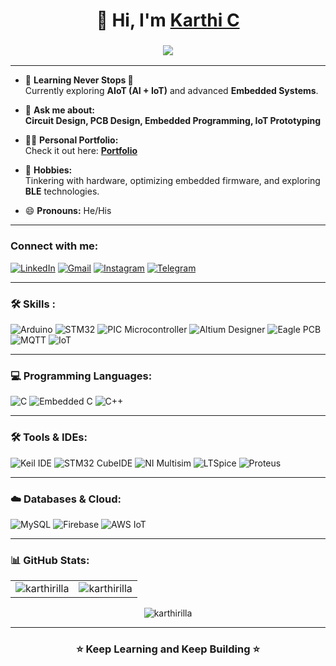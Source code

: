 <h1 align="center">👋 Hi, I'm <a href="https://www.linkedin.com/in/jigar-sable/" target="_blank"> Karthi C </a></h1>
<h3 align="center">
  <img src="https://readme-typing-svg.herokuapp.com?color=0357F7&lines=Embedded+Developer;IoT+Enthusiast;PCB+Designer;Tech+Learner" />
</h3>

---

- 🌱 **Learning Never Stops 🚀**  
  Currently exploring **AIoT (AI + IoT)** and advanced **Embedded Systems**.

- 💬 **Ask me about:**  
  **Circuit Design, PCB Design, Embedded Programming, IoT Prototyping**

- 👨‍💻 **Personal Portfolio:**  
  Check it out here: [**Portfolio**](https://karthikrilla.vercel.app)

- 🎯 **Hobbies:**  
  Tinkering with hardware, optimizing embedded firmware, and exploring **BLE** technologies.

- 😄 **Pronouns:** He/His  
---

<h3 align="left">Connect with me:</h3>
<div align="left">
  <a href="https://www.linkedin.com/in/jigar-sable/"><img alt="LinkedIn" src="https://img.shields.io/badge/LinkedIn-%230077B5.svg?style=for-the-badge&logo=linkedin&logoColor=white"/></a>
  <a href="mailto:karthikrilla@gmail.com"><img alt="Gmail" src="https://img.shields.io/badge/Gmail-D14836?style=for-the-badge&logo=gmail&logoColor=white"/></a>
  <a href="https://www.instagram.com/jigarsable.dev"><img alt="Instagram" src="https://img.shields.io/badge/Instagram-E4405F?style=for-the-badge&logo=instagram&logoColor=white"/></a>
  <a href="https://t.me/lifecode5"><img alt="Telegram" src="https://img.shields.io/badge/Telegram-2CA5E0?style=for-the-badge&logo=telegram&logoColor=white" /></a>
</div>

---

<h3 align="left">🛠️ Skills :</h3>
<div align="left">
  <img alt="Arduino" src="https://img.shields.io/badge/Arduino-%23E34F26.svg?style=for-the-badge&logo=arduino&logoColor=white"/>
  <img alt="STM32" src="https://img.shields.io/badge/STM32-%231572B6.svg?style=for-the-badge&logo=STM&logoColor=white"/>
  <img alt="PIC Microcontroller" src="https://img.shields.io/badge/PIC%20Microcontroller-%23323330.svg?style=for-the-badge&logo=PIC&logoColor=white"/> 
  <img alt="Altium Designer" src="https://img.shields.io/badge/Altium-%230769AD.svg?style=for-the-badge&logo=Altium&logoColor=white"/>
  <img alt="Eagle PCB" src="https://img.shields.io/badge/Eagle%20PCB-%23E34F26.svg?style=for-the-badge&logo=Eagle&logoColor=white"/>
  <img alt="MQTT" src="https://img.shields.io/badge/MQTT-593D88?style=for-the-badge&logo=MQTT&logoColor=white"/>
  <img alt="IoT" src="https://img.shields.io/badge/IoT-000000?style=for-the-badge&logo=IoT&logoColor=white"/>
</div>

---

<h3 align="left">💻 Programming Languages:</h3>
<div align="left">
  <img alt="C" src="https://img.shields.io/badge/C%20Language-%23ED8B00.svg?style=for-the-badge&logo=C&logoColor=white"/>
  <img alt="Embedded C" src="https://img.shields.io/badge/Embedded%20C-%23323330.svg?style=for-the-badge&logo=Embedded%20C&logoColor=%23F7DF1E"/>
  <img alt="C++" src="https://img.shields.io/badge/C%2B%2B-00599C?style=for-the-badge&logo=c%2B%2B&logoColor=white"/>
</div>

---

<h3 align="left">🛠️ Tools & IDEs:</h3>
<div align="left">
  <img alt="Keil IDE" src="https://img.shields.io/badge/Keil%20IDE-%23563D7C.svg?style=for-the-badge&logo=Keil&logoColor=white"/>
  <img alt="STM32 CubeIDE" src="https://img.shields.io/badge/STM32%20CubeIDE-%2320232a.svg?style=for-the-badge&logo=STM&logoColor=white"/>
  <img alt="NI Multisim" src="https://img.shields.io/badge/NI%20Multisim-%23E34F26.svg?style=for-the-badge&logo=NI%20Multisim&logoColor=white"/>
  <img alt="LTSpice" src="https://img.shields.io/badge/LTSpice-%23777BB4.svg?style=for-the-badge&logo=LTSpice&logoColor=white"/>
  <img alt="Proteus" src="https://img.shields.io/badge/Proteus-%2343853D.svg?style=for-the-badge&logo=Proteus&logoColor=white"/>
</div>

---

<h3 align="left">☁️ Databases & Cloud:</h3>
<div align="left">
  <img alt="MySQL" src="https://img.shields.io/badge/MySQL-%2300f.svg?style=for-the-badge&logo=mysql&logoColor=white"/>
  <img alt="Firebase" src="https://img.shields.io/badge/Firebase-4EA94B?style=for-the-badge&logo=Firebase&logoColor=white"/>
  <img alt="AWS IoT" src="https://img.shields.io/badge/AWS%20IoT-%23232F3E.svg?style=for-the-badge&logo=amazon&logoColor=white"/>
</div>

---

<h3 align="left">📊 GitHub Stats:</h3>
<div align="center">
<table>
  <tr>
    <td><img src="https://github-readme-stats.vercel.app/api?username=karthirilla&show_icons=true&theme=dark&locale=en" alt="karthirilla" /></td>
    <td><img src="https://github-readme-stats.vercel.app/api/top-langs?username=karthirilla&show_icons=true&theme=dark&locale=en&layout=compact" alt="karthirilla" /></td>
  </tr>
</table>
</div>

<div align="center">
  <img align="center" src="https://github-readme-streak-stats.herokuapp.com/?user=karthirilla&theme=dark" alt="karthirilla" />
</div>

---

<h3 align="center">⭐ Keep Learning and Keep Building ⭐</h3>
